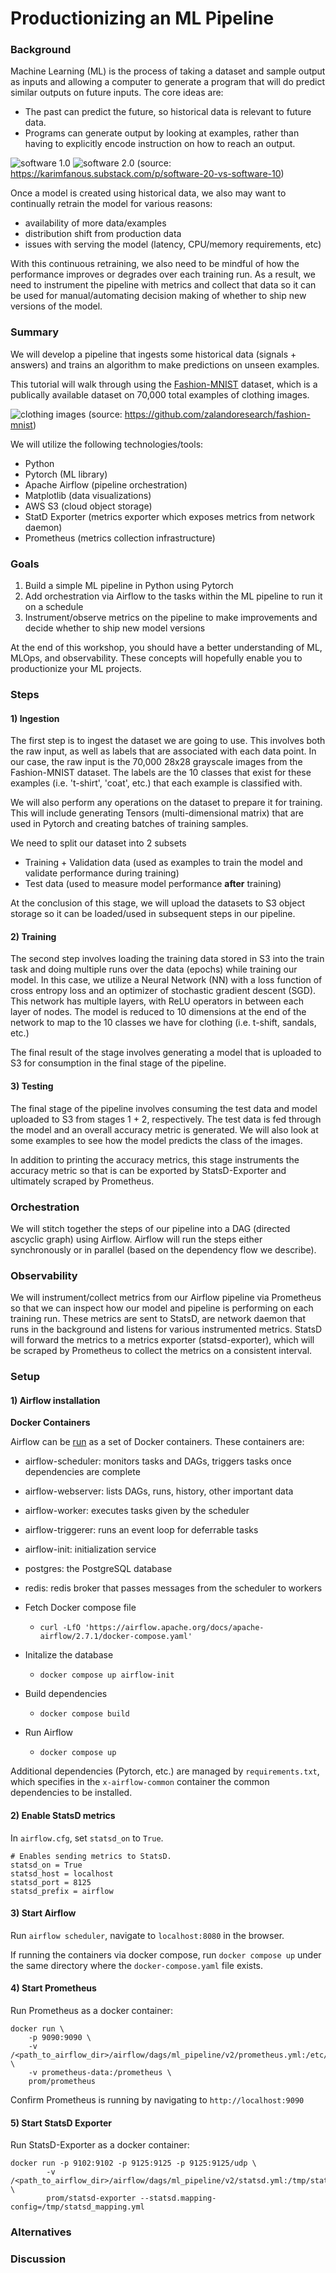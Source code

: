 # Productionizing an ML Pipeline

### Background

Machine Learning (ML) is the process of taking a dataset and sample output as inputs and allowing a computer to generate a program that will do predict similar outputs on future inputs. The core ideas are:

- The past can predict the future, so historical data is relevant to future data.
- Programs can generate output by looking at examples, rather than having to explicitly encode instruction on how to reach an output.

![software 1.0](images/software_1.0.png)
![software 2.0](images/software_2.0.png)
(source: https://karimfanous.substack.com/p/software-20-vs-software-10)

Once a model is created using historical data, we also may want to continually retrain the model for various reasons:

- availability of more data/examples
- distribution shift from production data
- issues with serving the model (latency, CPU/memory requirements, etc)

With this continuous retraining, we also need to be mindful of how the performance improves or degrades over each training run. As a result, we need to instrument the pipeline with metrics and collect that data so it can be used for manual/automating decision making of whether to ship new versions of the model.


### Summary

We will develop a pipeline that ingests some historical data (signals + answers) and trains an algorithm to make predictions on unseen examples. 

This tutorial will walk through using the [Fashion-MNIST](https://github.com/zalandoresearch/fashion-mnist) dataset, which is a publically available dataset on 70,000 total examples of clothing images.

![clothing images](images/fashion-mnist-sprite.png)
(source: https://github.com/zalandoresearch/fashion-mnist)

We will utilize the following technologies/tools:

- Python
- Pytorch (ML library)
- Apache Airflow (pipeline orchestration)
- Matplotlib (data visualizations)
- AWS S3 (cloud object storage)
- StatD Exporter (metrics exporter which exposes metrics from network daemon)
- Prometheus (metrics collection infrastructure)

### Goals

1) Build a simple ML pipeline in Python using Pytorch
2) Add orchestration via Airflow to the tasks within the ML pipeline to run it on a schedule
3) Instrument/observe metrics on the pipeline to make improvements and decide whether to ship new model versions

At the end of this workshop, you should have a better understanding of ML, MLOps, and observability. These concepts will hopefully enable you to  productionize your ML projects.

### Steps

#### 1) Ingestion

The first step is to ingest the dataset we are going to use. This involves both the raw input, as well as labels that are associated with each data point. In our case, the raw input is the 70,000 28x28 grayscale images from the Fashion-MNIST dataset. The labels are the 10 classes that exist for these examples (i.e. 't-shirt', 'coat', etc.) that each example is classified with.

We will also perform any operations on the dataset to prepare it for training. This will include generating Tensors (multi-dimensional matrix) that are used in Pytorch and creating batches of training samples.

We need to split our dataset into 2 subsets

- Training + Validation data (used as examples to train the model and validate performance during training)
- Test data (used to measure model performance **after** training)

At the conclusion of this stage, we will upload the datasets to S3 object storage so it can be loaded/used in subsequent steps in our pipeline.

#### 2) Training

The second step involves loading the training data stored in S3 into the train task and doing multiple runs over the data (epochs) while training our model. In this case, we utilize a Neural Network (NN) with a loss function of cross entropy loss and an optimizer of stochastic gradient descent (SGD). This network has multiple layers, with ReLU operators in between each layer of nodes. The model is reduced to 10 dimensions at the end of the network to map to the 10 classes we have for clothing (i.e. t-shift, sandals, etc.)

The final result of the stage involves generating a model that is uploaded to S3 for consumption in the final stage of the pipeline.

#### 3) Testing

The final stage of the pipeline involves consuming the test data and model uploaded to S3 from stages 1 + 2, respectively. The test data is fed through the model and an overall accuracy metric is generated. We will also look at some examples to see how the model predicts the class of the images.

In addition to printing the accuracy metrics, this stage instruments the accuracy metric so that is can be exported by StatsD-Exporter and ultimately scraped by Prometheus.

### Orchestration

We will stitch together the steps of our pipeline into a DAG (directed ascyclic graph) using Airflow. Airflow will run the steps either synchronously or in parallel (based on the dependency flow we describe).

### Observability

We will instrument/collect metrics from our Airflow pipeline via Prometheus so that we can inspect how our model and pipeline is performing on each training run. These metrics are sent to StatsD, are network daemon that runs in the background and listens for various instrumented metrics. StatsD will forward the metrics to a metrics exporter (statsd-exporter), which will be scraped by Prometheus to collect the metrics on a consistent interval.

### Setup

#### 1) Airflow installation

**Docker Containers**

Airflow can be [run](https://airflow.apache.org/docs/apache-airflow/stable/howto/docker-compose/index.html) as a set of Docker containers. These containers are:

- airflow-scheduler: monitors tasks and DAGs, triggers tasks once dependencies are complete
- airflow-webserver: lists DAGs, runs, history, other important data
- airflow-worker: executes tasks given by the scheduler
- airflow-triggerer: runs an event loop for deferrable tasks
- airflow-init: initialization service
- postgres: the PostgreSQL database
- redis: redis broker that passes messages from the scheduler to workers

- Fetch Docker compose file
    - `curl -LfO 'https://airflow.apache.org/docs/apache-airflow/2.7.1/docker-compose.yaml'`
- Initalize the database
    - `docker compose up airflow-init`
- Build dependencies
    - `docker compose build`
- Run Airflow
    - `docker compose up`

Additional dependencies (Pytorch, etc.) are managed by `requirements.txt`, which specifies in the `x-airflow-common` container the common dependencies to be installed.

#### 2) Enable StatsD metrics

In `airflow.cfg`, set `statsd_on` to `True`.

```
# Enables sending metrics to StatsD.
statsd_on = True
statsd_host = localhost
statsd_port = 8125
statsd_prefix = airflow
```

#### 3) Start Airflow

Run `airflow scheduler`, navigate to `localhost:8080` in the browser.

If running the containers via docker compose, run `docker compose up` under the same directory where the `docker-compose.yaml` file exists.

#### 4) Start Prometheus

Run Prometheus as a docker container:

```
docker run \
    -p 9090:9090 \
    -v /<path_to_airflow_dir>/airflow/dags/ml_pipeline/v2/prometheus.yml:/etc/prometheus/prometheus.yml \
    -v prometheus-data:/prometheus \
    prom/prometheus
```
Confirm Prometheus is running by navigating to `http://localhost:9090`

#### 5) Start StatsD Exporter

Run StatsD-Exporter as a docker container:

```
docker run -p 9102:9102 -p 9125:9125 -p 9125:9125/udp \ 
        -v /<path_to_airflow_dir>/airflow/dags/ml_pipeline/v2/statsd.yml:/tmp/statsd_mapping.yml \ 
        prom/statsd-exporter --statsd.mapping-config=/tmp/statsd_mapping.yml
```

### Alternatives

### Discussion